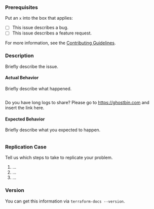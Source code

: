 ### Prerequisites

Put an `x` into the box that applies:

- [ ] This issue describes a bug.
- [ ] This issue describes a feature request.

For more information, see the [Contributing Guidelines](https://github.com/segmentio/terraform-docs/tree/master/CONTRIBUTING.md).

### Description

Briefly describe the issue.

#### Actual Behavior

Briefly describe what happened.

```
```

Do you have long logs to share? Please go to https://ghostbin.com and insert the link here.

#### Expected Behavior

Briefly describe what you expected to happen.

```
```

### Replication Case

Tell us which steps to take to replicate your problem.

1. ...
2. ...
3. ...

### Version

You can get this information via `terraform-docs --version`.
